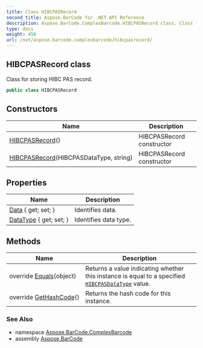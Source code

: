 ```yaml
---
title: Class HIBCPASRecord
second_title: Aspose.BarCode for .NET API Reference
description: Aspose.BarCode.ComplexBarcode.HIBCPASRecord class. Class for storing HIBC PAS record
type: docs
weight: 450
url: /net/aspose.barcode.complexbarcode/hibcpasrecord/
---
```

## HIBCPASRecord class

Class for storing HIBC PAS record.

```csharp
public class HIBCPASRecord
```

## Constructors

| Name | Description |
| --- | --- |
| [HIBCPASRecord](hibcpasrecord/#constructor)() | HIBCPASRecord constructor |
| [HIBCPASRecord](hibcpasrecord/#constructor_1)(HIBCPASDataType, string) | HIBCPASRecord constructor |

## Properties

| Name | Description |
| --- | --- |
| [Data](../../aspose.barcode.complexbarcode/hibcpasrecord/data/) { get; set; } | Identifies data. |
| [DataType](../../aspose.barcode.complexbarcode/hibcpasrecord/datatype/) { get; set; } | Identifies data type. |

## Methods

| Name | Description |
| --- | --- |
| override [Equals](../../aspose.barcode.complexbarcode/hibcpasrecord/equals/)(object) | Returns a value indicating whether this instance is equal to a specified [`HIBCPASDataType`](../hibcpasdatatype/) value. |
| override [GetHashCode](../../aspose.barcode.complexbarcode/hibcpasrecord/gethashcode/)() | Returns the hash code for this instance. |

### See Also

* namespace [Aspose.BarCode.ComplexBarcode](../../aspose.barcode.complexbarcode/)
* assembly [Aspose.BarCode](../../)


